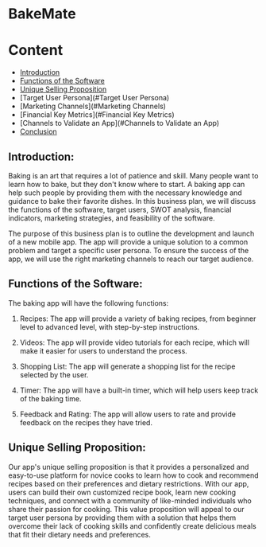 # BakeMate

# Content

- [Introduction](#introduction)
- [Functions of the Software](#functions-of-the-software)
- [Unique Selling Proposition](#unique-selling-proposition)
- [Target User Persona](#Target User Persona)
- [Marketing Channels](#Marketing Channels)
- [Financial Key Metrics](#Financial Key Metrics)
- [Channels to Validate an App](#Channels to Validate an App)
- [Conclusion](#Conclusion)



## Introduction:

Baking is an art that requires a lot of patience and skill. Many people want to learn how to bake, but they don't know where to start. A baking app can help such people by providing them with the necessary knowledge and guidance to bake their favorite dishes. In this business plan, we will discuss the functions of the software, target users, SWOT analysis, financial indicators, marketing strategies, and feasibility of the software.

The purpose of this business plan is to outline the development and launch of a new mobile app. The app will provide a unique solution to a common problem and target a specific user persona. To ensure the success of the app, we will use the right marketing channels to reach our target audience.




## Functions of the Software:

The baking app will have the following functions:

1. Recipes: The app will provide a variety of baking recipes, from beginner level to advanced level, with step-by-step instructions.

2. Videos: The app will provide video tutorials for each recipe, which will make it easier for users to understand the process.

3. Shopping List: The app will generate a shopping list for the recipe selected by the user.

4. Timer: The app will have a built-in timer, which will help users keep track of the baking time.

5. Feedback and Rating: The app will allow users to rate and provide feedback on the recipes they have tried.



## Unique Selling Proposition:

Our app's unique selling proposition is that it provides a personalized and easy-to-use platform for novice cooks to learn how to cook and recommend recipes based on their preferences and dietary restrictions. With our app, users can build their own customized recipe book, learn new cooking techniques, and connect with a community of like-minded individuals who share their passion for cooking. This value proposition will appeal to our target user persona by providing them with a solution that helps them overcome their lack of cooking skills and confidently create delicious meals that fit their dietary needs and preferences.
